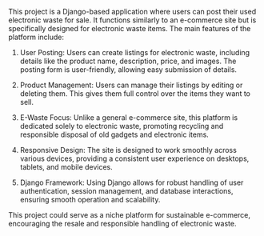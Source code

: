 This project is a Django-based application where users can post their used electronic waste for sale. It functions similarly to an e-commerce site but is specifically designed for electronic waste items. The main features of the platform include:

1. User Posting: Users can create listings for electronic waste, including details like the product name, description, price, and images. The posting form is user-friendly, allowing easy submission of details.

2. Product Management: Users can manage their listings by editing or deleting them. This gives them full control over the items they want to sell.

3. E-Waste Focus: Unlike a general e-commerce site, this platform is dedicated solely to electronic waste, promoting recycling and responsible disposal of old gadgets and electronic items.

4. Responsive Design: The site is designed to work smoothly across various devices, providing a consistent user experience on desktops, tablets, and mobile devices.

5. Django Framework: Using Django allows for robust handling of user authentication, session management, and database interactions, ensuring smooth operation and scalability.

This project could serve as a niche platform for sustainable e-commerce, encouraging the resale and responsible handling of electronic waste.
